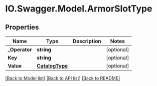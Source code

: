 # IO.Swagger.Model.ArmorSlotType
## Properties

Name | Type | Description | Notes
------------ | ------------- | ------------- | -------------
**_Operator** | **string** |  | [optional] 
**Key** | **string** |  | [optional] 
**Value** | [**CatalogType**](CatalogType.md) |  | [optional] 

[[Back to Model list]](../README.md#documentation-for-models) [[Back to API list]](../README.md#documentation-for-api-endpoints) [[Back to README]](../README.md)

